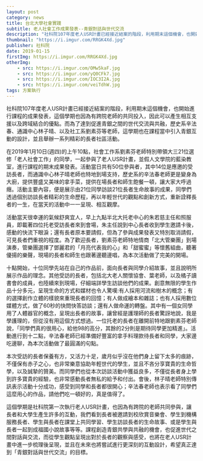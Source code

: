 ```yaml
---
layout: post
category: news
title: 台北大學社會實踐
subtitle: 老人社會工作成果發表--青銀對話與世代交流
description: "社科院107年度老人USR計畫已經接近結案的階段，利用期末這個機會，也開始進行課程的成果發表，這個學期也因為有跨院老師的共同投入，因此可以產生相互支援以及跨域結合的優點。而為了達到促進青銀之間的世代交流與共融，歷史系辛法春、通識中心林子晴、以及社工系劉素芬等老師，這學期也在課程當中引入青銀互動的設計，並且舉辦一系列精彩的長者社區活動。..."
thumbnail: "https://i.imgur.com/RRGK4Xd.jpg"
publisher: 社科院
date: 2019-01-15
firstImg: https://i.imgur.com/RRGK4Xd.jpg
otherImg:
    - src: https://i.imgur.com/OMw5kaF.jpg
    - src: https://i.imgur.com/yQ0CFk7.jpg
    - src: https://i.imgur.com/IOC3I2A.jpg
    - src: https://i.imgur.com/veiTdhW.jpg
tags: 方案執行
---
```


社科院107年度老人USR計畫已經接近結案的階段，利用期末這個機會，也開始進行課程的成果發表，這個學期也因為有跨院老師的共同投入，因此可以產生相互支援以及跨域結合的優點。而為了達到促進青銀之間的世代交流與共融，歷史系辛法春、通識中心林子晴、以及社工系劉素芬等老師，這學期也在課程當中引入青銀互動的設計，並且舉辦一系列精彩的長者社區活動。

在2019年1月10日(週四)的上午10點，社會工作系劉素芬老師特別帶領大三21位選修「老人社會工作」的同學，一起參與了老人USR計畫，並假人文學院的藍染教室，進行課程的期末成果發表。活動當日共有50位參與者，其中14位是應邀的受訪長者，而通識中心林子晴老師也特地到場支持，歷史系的辛法春老師更是變身為大廚，提供豐盛又美味的拿手菜，提供在場長者和師生飽餐一頓，讓大家大呼過癮。活動主要內容，便是展示由21位同學訪談21位長者生命故事的成果，同學們透過個別訪談長者精彩的生命歷程，再以年輕世代的觀點和創新方式，重新詮釋長者的一生，在當天的活動中一一呈現、相互觀摩。

活動當天很幸運的氣候舒爽宜人，早上九點半北大托老中心的朱若慈主任和照服員，即載著四位托老受訪長者來到會場，朱主任說到中心長者收到學生邀請卡後，感動的快流下眼淚；還有長者原本要請假，但為了參與成果發表又特別取消請假，可見長者們重視的程度。為了歡迎長者，劉素芬老師特地情商「北大管樂團」到場演奏，管樂團選擇了鄧麗君的「月亮代表我的心」和「甜蜜蜜」等懷舊組曲，聽著優揚的樂聲，現場的長者和師生也跟著邊聽邊唱，為本次活動做了完美的開場。

十點開始，十位同學先站在自己的作品前，面向長者與同學介紹故事，並且說明所展示作品的理念。其他受訪的長者，包括北大老人關懷協會、葉老師，以及橘子讀書會的成員，也陸續來到現場，仔細端詳學生訪談他們的成果。創意無限的學生作品十分多元，呈現生命的方式和媒材也令人驚嘆:有人採用河流和樹木的概念；有的選擇創作立體的樣貌來重現長者的回憶；有人做成繪本和雜誌；也有人採用數位媒體方式，做了60秒的快問快答訪談；還有人做命運的轉盤。其中有一個女同學用了人體器官的概念，呈現出長者的故事，讓曾經是護理師的長者驚訝地說，我是學護理的，但從沒有用這個方式想過。一位托老的長者在離開前特地跟劉素芬老師說，「同學們真的很用心，給他98的高分，其餘的2分則是期待同學更加精進」。活動進行到十二點，辛法春老師已經準備好豐富的拿手料理款待長者和同學，大家邊吃邊聊，為本次活動做了最圓滿的句點。

本次受訪的長者保養有方，又活力十足，歲月似乎沒在他們身上留下太多的痕跡，不僅保有赤子之心，也非常樂意協助年輕世代的學生，並且不吝分享寶貴的生命哲學，以及誠摯的贊美。而同學們也從本次訪談活動中獲益良多，不僅從長者身上學到許多寶貴的經驗，也非常感動長者無私的給予和付出。會後，林子晴老師特別傳訊表示活動十分成功，感受到同學和長者都很開心；辛法春老師也表示看了同學們這麼用心的作品，請他們吃一頓好的，真是值得了。

這個學期是社科院第一次執行老人USR計畫，也因為有跨院的老師共同參與，讓長者和大學生產生許多的互動，我們看到長者被邀請到校欣賞音樂會、學生到機構服務長者、學生與長者在課堂上共同學習、學生訪談長者的生命故事、或是學生與長者一起到成福國小說故事等等。課程創造青銀共學與共融的機會，也促進世代之間對話與交流，而從學生觀點呈現出對於長者的觀察與感受，也將在老人USR計畫中進一步梳理後呈現，並且在未來也將嘗試進行更深刻的互動設計，希望真正達到「青銀對話與世代交流」的目標。
